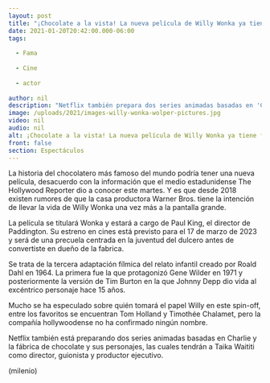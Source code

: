 ```yaml
---
layout: post
title: "¡Chocolate a la vista! La nueva película de Willy Wonka ya tiene fecha de estreno"
date: 2021-01-20T20:42:00.000-06:00
tags:
  
  - Fama
  
  - Cine
  
  - actor
  
author: nil
description: "Netflix también prepara dos series animadas basadas en 'Charlie y la fábrica de chocolate'. "
image: /uploads/2021/images-willy-wonka-wolper-pictures.jpg
video: nil
audio: nil
alt: ¡Chocolate a la vista! La nueva película de Willy Wonka ya tiene fecha de estreno
front: false
section: Espectáculos
---
```


La historia del chocolatero más famoso del mundo podría tener una nueva película, desacuerdo con la información que el medio estadunidense The Hollywood Reporter dio a conocer este martes. Y es que desde 2018 existen rumores de que la casa productora Warner Bros. tiene la intención de llevar la vida de Willy Wonka una vez más a la pantalla grande. 

La película se titulará Wonka y estará a cargo de Paul King, el director de Paddington. Su estreno en cines está previsto para el 17 de marzo de 2023 y será de una precuela centrada en la juventud del dulcero antes de convertiste en dueño de la fabrica. 

Se trata de la tercera adaptación fílmica del relato infantil creado por Roald Dahl en 1964. La primera fue la que protagonizó Gene Wilder en 1971 y posteriormente la versión de Tim Burton en la que Johnny Depp dio vida al excéntrico personaje hace 15 años. 

Mucho se ha especulado sobre quién tomará el papel Willy en este spin-off, entre los favoritos se encuentran Tom Holland y Timothée Chalamet, pero la compañía hollywoodense no ha confirmado ningún nombre. 

Netflix también está preparando dos series animadas basadas en Charlie y la fábrica de chocolate y sus personajes, las cuales tendrán a Taika Waititi como director, guionista y productor ejecutivo. 

(milenio)